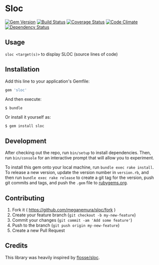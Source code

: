 # Sloc
[![Gem Version](https://badge.fury.io/rb/sloc.svg)](http://badge.fury.io/rb/sloc)
[![Build Status](https://img.shields.io/travis/meganemura/sloc.svg?style=flat)](https://travis-ci.org/meganemura/sloc)
[![Coverage Status](https://img.shields.io/coveralls/meganemura/sloc.svg?style=flat)](https://coveralls.io/r/meganemura/sloc?branch=master)
[![Code Climate](https://codeclimate.com/github/meganemura/sloc/badges/gpa.svg)](https://codeclimate.com/github/meganemura/sloc)
[![Dependency Status](https://gemnasium.com/meganemura/sloc.svg)](https://gemnasium.com/meganemura/sloc)

## Usage

`sloc <target(s)>` to display SLOC (source lines of code)

## Installation

Add this line to your application's Gemfile:

```ruby
gem 'sloc'
```

And then execute:

    $ bundle

Or install it yourself as:

    $ gem install sloc

## Development

After checking out the repo, run `bin/setup` to install dependencies. Then, run `bin/console` for an interactive prompt that will allow you to experiment.

To install this gem onto your local machine, run `bundle exec rake install`. To release a new version, update the version number in `version.rb`, and then run `bundle exec rake release` to create a git tag for the version, push git commits and tags, and push the `.gem` file to [rubygems.org](https://rubygems.org).

## Contributing

1. Fork it ( https://github.com/meganemura/sloc/fork )
2. Create your feature branch (`git checkout -b my-new-feature`)
3. Commit your changes (`git commit -am 'Add some feature'`)
4. Push to the branch (`git push origin my-new-feature`)
5. Create a new Pull Request

## Credits

This library was heavily inspired by [flosse/sloc](https://github.com/flosse/sloc).
